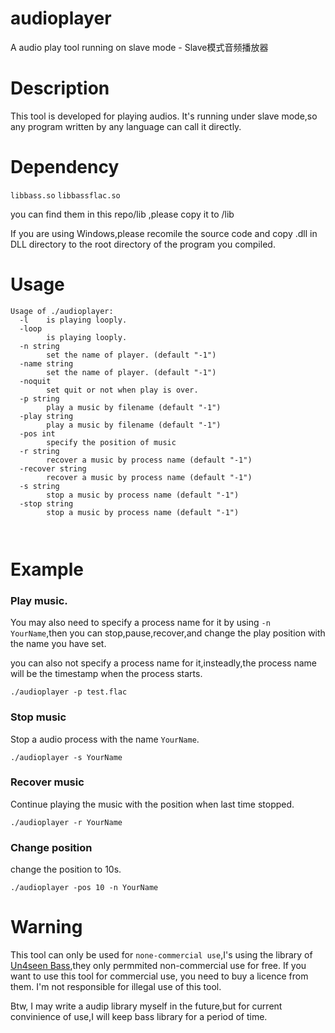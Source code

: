 # audioplayer
A audio play tool running on slave mode - Slave模式音频播放器

# Description
This tool is developed for playing audios.
It's running under slave mode,so any program written by any language can call it directly.

# Dependency
`libbass.so`
`libbassflac.so`

you can find them in this repo/lib ,please copy it to /lib

If you are using Windows,please recomile the source code and copy .dll in DLL directory to the root directory of the program you compiled.

# Usage

``` shell
Usage of ./audioplayer:
  -l    is playing looply.
  -loop
        is playing looply.
  -n string
        set the name of player. (default "-1")
  -name string
        set the name of player. (default "-1")
  -noquit
        set quit or not when play is over.
  -p string
        play a music by filename (default "-1")
  -play string
        play a music by filename (default "-1")
  -pos int
        specify the position of music
  -r string
        recover a music by process name (default "-1")
  -recover string
        recover a music by process name (default "-1")
  -s string
        stop a music by process name (default "-1")
  -stop string
        stop a music by process name (default "-1")
        
        
```

# Example

### Play music.

You may also need to specify a process name for it by using `-n YourName`,then you can stop,pause,recover,and change the play position with the name you have set.

you can also not specify a process name for it,insteadly,the process name will be the timestamp when the process starts.

``` shell
./audioplayer -p test.flac
```

### Stop music

Stop a audio process with the name `YourName`.
``` shell
./audioplayer -s YourName
```

### Recover music

Continue playing the music with the position when last time stopped.
``` shell
./audioplayer -r YourName
```

### Change position

change the position to 10s.
``` shell
./audioplayer -pos 10 -n YourName
```

# Warning

This tool can only be used for `none-commercial use`,I's using the library of [Un4seen Bass](http://www.un4seen.com/),they only permmited non-commercial use for free. If you want to use this tool for commercial use, you need to buy a licence from them. I'm not responsible for illegal use of this tool.

Btw, I may write a audip library myself in the future,but for current convinience of use,I will keep bass library for a period of time.
